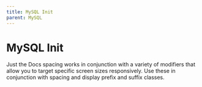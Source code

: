 ```yaml
---
title: MySQL Init
parent: MySQL
---
```


# MySQL Init

Just the Docs spacing works in conjunction with a variety of modifiers that allow you to target specific screen sizes responsively. Use these in conjunction with spacing and display prefix and suffix classes.


